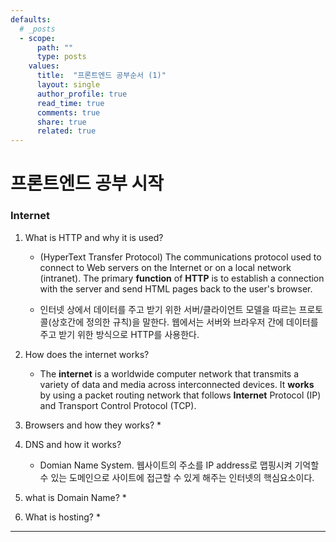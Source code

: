 ```yaml
---
defaults:
  # _posts
  - scope:
      path: ""
      type: posts
    values:
      title:  "프론트엔드 공부순서 (1)"
      layout: single
      author_profile: true
      read_time: true
      comments: true
      share: true
      related: true
---
```


  # 프론트엔드 공부 시작

  ### **Internet**

  1. What is HTTP and why it is used?

     * (HyperText Transfer Protocol) The communications protocol used to connect to Web servers on the Internet or on a local network (intranet). The primary **function** of **HTTP** is to establish a connection with the server and send HTML pages back to the user's browser. 

     * 인터넷 상에서 데이터를 주고 받기 위한 서버/클라이언트 모델을 따르는 프로토콜(상호간에 정의한 규칙)을 말한다. 웹에서는 서버와 브라우저 간에 데이터를 주고 받기 위한 방식으로 HTTP를 사용한다.


  2. How does the internet works?

     * The **internet** is a worldwide computer network that transmits a variety of data and media across interconnected devices. It **works** by using a packet routing network that follows **Internet** Protocol (IP) and Transport Control Protocol (TCP).



  3. Browsers and how they works?
     * 
  4. DNS and how it works?
     * Domian Name System. 웹사이트의 주소를 IP address로 맵핑시켜 기억할 수 있는 도메인으로 사이트에 접근할 수 있게 해주는 인터넷의 핵심요소이다.
  5. what is Domain Name?
     * 
  6. What is hosting?
     * 
  --------------------

